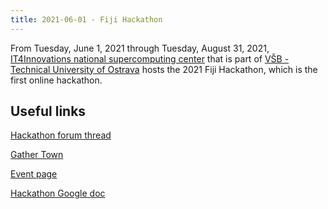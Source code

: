 ```yaml
---
title: 2021-06-01 - Fiji Hackathon
---
```


From Tuesday, June 1, 2021 through Tuesday, August 31, 2021, [IT4Innovations national supercomputing center](https://www.it4i.cz/?lang=en/) that is part of [VŠB - Technical University of Ostrava](https://www.vsb.cz/en/) hosts the 2021 Fiji Hackathon, which is the first online hackathon.

## Useful links

[Hackathon forum thread](https://forum.image.sc/t/fiji-hackathon-2021-online/53391)

[Gather Town](https://gather.town/app/ipHMoZp6WOdATHE4/FijiHackathon)

[Event page](https://events.it4i.cz/event/45/)

[Hackathon Google doc](https://docs.google.com/document/d/1Bg02XQyafZCsyT8YUTm4xnzFl6Ym8rrexHgcafd3ct4/edit?usp=sharing)